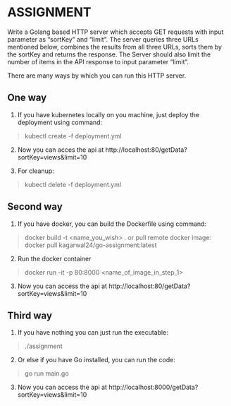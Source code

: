 # ASSIGNMENT

Write a Golang based HTTP server which accepts GET requests with input parameter as “sortKey”
and “limit”. The server queries three URLs mentioned below, combines the results from all three
URLs, sorts them by the sortKey and returns the response. The Server should also limit the number
of items in the API response to input parameter “limit”.

There are many ways by which you can run this HTTP server.

## One way
1. If you have kubernetes locally on you machine, just deploy the deployment using command:
> kubectl create -f deployment.yml

2. Now you can acces the api at http://localhost:80/getData?sortKey=views&limit=10

3. For cleanup:
> kubectl delete -f deployment.yml

## Second way
1. If you have docker, you can build the Dockerfile using command:
> docker build -t <name_you_wish> . 
or pull remote docker image:
> docker pull kagarwal24/go-assignment:latest

2. Run the docker container
> docker run -it -p 80:8000 <name_of_image_in_step_1>

3. Now you can access the api at http://localhost:80/getData?sortKey=views&limit=10

## Third way
1. If you have nothing you can just run the executable:
> ./assignment

2. Or else if you have Go installed, you can run the code:
> go run main.go 

3. Now you can access the api at http://localhost:8000/getData?sortKey=views&limit=10
